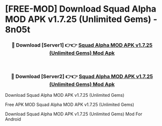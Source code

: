 # [FREE-MOD] Download Squad Alpha MOD APK v1.7.25 (Unlimited Gems) - 8n05t


<div align="center">
<h3>🔴 Download [Server1] 👉👉 <a href="https://apk-comot.site?title=Squad_Alpha_MOD_APK_v1.7.25_(Unlimited_Gems)">Squad Alpha MOD APK v1.7.25 (Unlimited Gems) Mod Apk</a></h3><br>

<h3>🔴 Download [Server2] 👉👉 <a href="https://apk-comot.site?title=Squad_Alpha_MOD_APK_v1.7.25_(Unlimited_Gems)">Squad Alpha MOD APK v1.7.25 (Unlimited Gems) Mod Apk</a></h3>
</div>



Download Squad Alpha MOD APK v1.7.25 (Unlimited Gems) 

Free APK MOD Squad Alpha MOD APK v1.7.25 (Unlimited Gems) 

Download Squad Alpha MOD APK v1.7.25 (Unlimited Gems) Mod For Android
